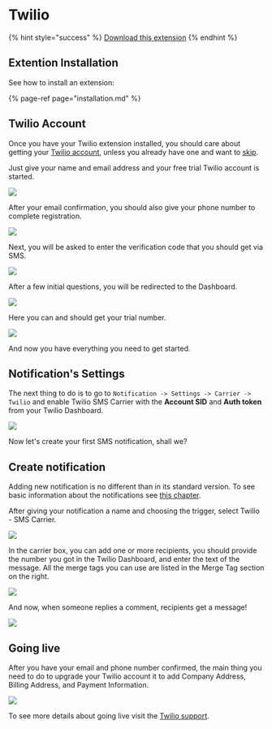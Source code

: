 # Twilio

{% hint style="success" %}
[Download this extension](https://bracketspace.com/downloads/notification-twilio/)
{% endhint %}

## Extention Installation

See how to install an extension:

{% page-ref page="installation.md" %}

## Twilio Account

Once you have your Twilio extension installed, you should care about getting your [Twilio account](https://www.twilio.com/console), unless you already have one and want to [skip](twilio.md#notifications-settings).

Just give your name and email address and your free trial Twilio account is started.

![](../.gitbook/assets/obraz%20%2811%29.png)

After your email confirmation, you should also give your phone number to complete registration.

![](../.gitbook/assets/obraz%20%284%29.png)

Next, you will be asked to enter the verification code that you should get via SMS.  

![](../.gitbook/assets/inkedobraz_li.jpg)

After a few initial questions, you will be redirected to the Dashboard.

![](../.gitbook/assets/obraz%20%285%29.png)

Here you can and should get your trial number.

![](../.gitbook/assets/obraz%20%286%29.png)

And now you have everything you need to get started.

## Notification's Settings

The next thing to do is to go to `Notification -> Settings -> Carrier -> Twilio` and enable Twilio SMS Carrier with the **Account SID** and **Auth token** from your Twilio Dashboard.

![](../.gitbook/assets/obraz%20%289%29.png)

Now let's create your first SMS notification, shall we?

## Create notification

Adding new notification is no different than in its standard version. To see basic information about the notifications see [this chapter](../user-guide/how-to-create-notifications.md#define-new-notification).

After giving your notification a name and choosing the trigger, select Twilio - SMS Carrier.

![](../.gitbook/assets/obraz%20%281%29.png)

In the carrier box, you can add one or more recipients, you should provide the number you got in the Twilio Dashboard, and enter the text of the message. All the merge tags you can use are listed in the Merge Tag section on the right.

![](../.gitbook/assets/obraz%20%287%29.png)

And now, when someone replies a comment, recipients get a message!

![](../.gitbook/assets/twilio_sms.png)

## Going live

After you have your email and phone number confirmed, the main thing you need to do to upgrade your Twilio account it to add Company Address, Billing Address, and Payment Information.

![](../.gitbook/assets/obraz%20%2810%29.png)

To see more details about going live visit the [Twilio support](https://support.twilio.com/hc/en-us/articles/223183208-Upgrading-to-a-paid-Twilio-Account).

